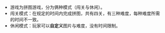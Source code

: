 - 游戏为拼图游戏，分为俩种模式（闯关与休闲）。
- 闯关模式：在规定的时间内完成拼图，共有四关，有三种难度，每种难度所需的时间不一致。
- 休闲模式：玩家可以**自定义**图片与难度，没有时间限制。